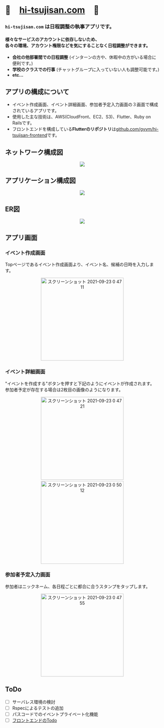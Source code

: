 # 👋　[hi-tsujisan.com](https://hi-tsujisan.com/)　🐑

### `hi-tsujisan.com` は日程調整の執事アプリです。
#### 様々なサービスのアカウントに依存しないため、<br>各々の環境、アカウント権限などを気にすることなく日程調整ができます。
- **会社の他部署間での日程調整** (インターンの方や、休暇中の方がいる場合に便利です。)
- **学校のクラスでの行事** (チャットグループに入っていない人も調整可能です。)
- **etc...**

## アプリの構成について
- イベント作成画面、イベント詳細画面、参加者予定入力画面の３画面で構成されているアプリです。
- 使用した主な技術は、AWS(CloudFront、EC2、S3)、Flutter、Ruby on Railsです。
- フロントエンドを構成している**Flutterのリポジトリ**は[github.com/gyvm/hi-tsujisan-frontend](https://github.com/gyvm/hi-tsujisan-frontend)です。

## ネットワーク構成図
<!-- ![hitsujisan-network](https://user-images.githubusercontent.com/77700130/134404371-efd4807c-7186-41d2-bd0d-e4e10a625dda.jpg) -->
<p align="center">
<img src="https://user-images.githubusercontent.com/77700130/134404371-efd4807c-7186-41d2-bd0d-e4e10a625dda.jpg"/>
</p>
  
## アプリケーション構成図
<!-- ![hitsujisan-application](https://user-images.githubusercontent.com/77700130/134404265-ba3fa110-5cd2-4515-a6a7-d87828e840ac.jpg) -->
<p align="center">
<img src="https://user-images.githubusercontent.com/77700130/134404265-ba3fa110-5cd2-4515-a6a7-d87828e840ac.jpg"/>
</p>

## ER図
<!-- ![hitsujisan-schema](https://user-images.githubusercontent.com/77700130/134404219-f451c53d-b82e-4a7e-a1f0-1c1383330d19.png) -->
<p align="center">
<img src="https://user-images.githubusercontent.com/77700130/134404219-f451c53d-b82e-4a7e-a1f0-1c1383330d19.png"/>
</p>

## アプリ画面
### イベント作成画面
Topページであるイベント作成画面より、イベント名、候補の日時を入力します。<p align="center">
<img width="270" alt="スクリーンショット 2021-09-23 0 47 11" src="https://user-images.githubusercontent.com/77700130/134405877-a85ba765-70a2-4375-8408-413ab79a9311.png">
</p>

### イベント詳細画面
"イベントを作成する"ボタンを押すと下記のようにイベントが作成されます。  
参加者予定が存在する場合は2枚目の画像のようになります。
<p align="center">
<img width="270" alt="スクリーンショット 2021-09-23 0 47 21" src="https://user-images.githubusercontent.com/77700130/134406261-20e6f50b-d846-4224-bfe8-81dbff6a79a2.png">　　<img width="270" alt="スクリーンショット 2021-09-23 0 50 12" src="https://user-images.githubusercontent.com/77700130/134406827-f627b164-b65b-4302-972b-1d4bcd5148be.png">
</p>

### 参加者予定入力画面
参加者はニックネーム、各日程ごとに都合に合うスタンプをタップします。
<p align="center">
<img width="270" alt="スクリーンショット 2021-09-23 0 47 55" src="https://user-images.githubusercontent.com/77700130/134406784-805a194a-72f7-46a7-9bec-eb0dcfa611ee.png">
</p>

## ToDo
- [ ] サーバレス環境の検討
- [ ] Rspecによるテストの追加
- [ ] パスコードでのイベントプライベート化機能
- [ ] [フロントエンドのTodo](https://github.com/gyvm/hi-tsujisan-frontend#todo)
